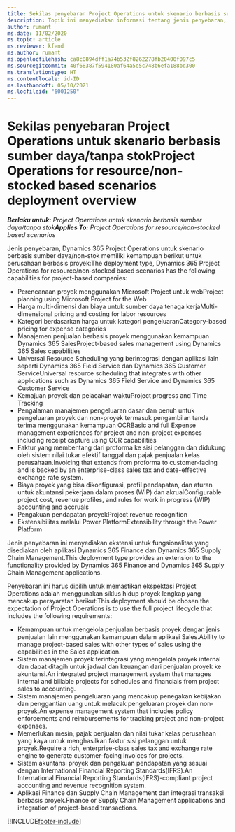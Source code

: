 ```yaml
---
title: Sekilas penyebaran Project Operations untuk skenario berbasis sumber daya/tanpa stok
description: Topik ini menyediakan informasi tentang jenis penyebaran, Project Operations untuk skenario berbasis sumber daya/non-stok.
author: rumant
ms.date: 11/02/2020
ms.topic: article
ms.reviewer: kfend
ms.author: rumant
ms.openlocfilehash: ca8c0894dff1a74b532f8262278fb20400f097c5
ms.sourcegitcommit: 40f68387f594180af64a5e5c748b6efa188bd300
ms.translationtype: HT
ms.contentlocale: id-ID
ms.lasthandoff: 05/10/2021
ms.locfileid: "6001250"
---
```

# <a name="project-operations-for-resourcenon-stocked-based-scenarios-deployment-overview"></a><span data-ttu-id="70945-103">Sekilas penyebaran Project Operations untuk skenario berbasis sumber daya/tanpa stok</span><span class="sxs-lookup"><span data-stu-id="70945-103">Project Operations for resource/non-stocked based scenarios deployment overview</span></span>

<span data-ttu-id="70945-104">_**Berlaku untuk:** Project Operations untuk skenario berbasis sumber daya/tanpa stok_</span><span class="sxs-lookup"><span data-stu-id="70945-104">_**Applies To:** Project Operations for resource/non-stocked based scenarios_</span></span>

<span data-ttu-id="70945-105">Jenis penyebaran, Dynamics 365 Project Operations untuk skenario berbasis sumber daya/non-stok memiliki kemampuan berikut untuk perusahaan berbasis proyek:</span><span class="sxs-lookup"><span data-stu-id="70945-105">The deployment type, Dynamics 365 Project Operations for resource/non-stocked based scenarios has the following capabilities for project-based companies:</span></span>

- <span data-ttu-id="70945-106">Perencanaan proyek menggunakan Microsoft Project untuk web</span><span class="sxs-lookup"><span data-stu-id="70945-106">Project planning using Microsoft Project for the Web</span></span>
- <span data-ttu-id="70945-107">Harga multi-dimensi dan biaya untuk sumber daya tenaga kerja</span><span class="sxs-lookup"><span data-stu-id="70945-107">Multi-dimensional pricing and costing for labor resources</span></span>
- <span data-ttu-id="70945-108">Kategori berdasarkan harga untuk kategori pengeluaran</span><span class="sxs-lookup"><span data-stu-id="70945-108">Category-based pricing for expense categories</span></span>
- <span data-ttu-id="70945-109">Manajemen penjualan berbasis proyek menggunakan kemampuan Dynamics 365 Sales</span><span class="sxs-lookup"><span data-stu-id="70945-109">Project-based sales management using Dynamics 365 Sales capabilities</span></span>
- <span data-ttu-id="70945-110">Universal Resource Scheduling yang berintegrasi dengan aplikasi lain seperti Dynamics 365 Field Service dan Dynamics 365 Customer Service</span><span class="sxs-lookup"><span data-stu-id="70945-110">Universal resource scheduling that integrates with other applications such as Dynamics 365 Field Service and Dynamics 365 Customer Service</span></span>
- <span data-ttu-id="70945-111">Kemajuan proyek dan pelacakan waktu</span><span class="sxs-lookup"><span data-stu-id="70945-111">Project progress and Time Tracking</span></span>
- <span data-ttu-id="70945-112">Pengalaman manajemen pengeluaran dasar dan penuh untuk pengeluaran proyek dan non-proyek termasuk pengambilan tanda terima menggunakan kemampuan OCR</span><span class="sxs-lookup"><span data-stu-id="70945-112">Basic and full Expense management experiences for project and non-project expenses including receipt capture using OCR capabilities</span></span>
- <span data-ttu-id="70945-113">Faktur yang membentang dari proforma ke sisi pelanggan dan didukung oleh sistem nilai tukar efektif tanggal dan pajak penjualan kelas perusahaan.</span><span class="sxs-lookup"><span data-stu-id="70945-113">Invoicing that extends from proforma to customer-facing and is backed by an enterprise-class sales tax and date-effective exchange rate system.</span></span>
- <span data-ttu-id="70945-114">Biaya proyek yang bisa dikonfigurasi, profil pendapatan, dan aturan untuk akuntansi pekerjaan dalam proses (WIP) dan akrual</span><span class="sxs-lookup"><span data-stu-id="70945-114">Configurable project cost, revenue profiles, and rules for work in progress (WIP) accounting and accruals</span></span>
- <span data-ttu-id="70945-115">Pengakuan pendapatan proyek</span><span class="sxs-lookup"><span data-stu-id="70945-115">Project revenue recognition</span></span>
- <span data-ttu-id="70945-116">Ekstensibilitas melalui Power Platform</span><span class="sxs-lookup"><span data-stu-id="70945-116">Extensibility through the Power Platform</span></span>

<span data-ttu-id="70945-117">Jenis penyebaran ini menyediakan ekstensi untuk fungsionalitas yang disediakan oleh aplikasi Dynamics 365 Finance dan Dynamics 365 Supply Chain Management.</span><span class="sxs-lookup"><span data-stu-id="70945-117">This deployment type provides an extension to the functionality provided by Dynamics 365 Finance and Dynamics 365 Supply Chain Management applications.</span></span>

<span data-ttu-id="70945-118">Penyebaran ini harus dipilih untuk memastikan ekspektasi Project Operations adalah menggunakan siklus hidup proyek lengkap yang mencakup persyaratan berikut:</span><span class="sxs-lookup"><span data-stu-id="70945-118">This deployment should be chosen the expectation of Project Operations is to use the full project lifecycle that includes the following requirements:</span></span>

- <span data-ttu-id="70945-119">Kemampuan untuk mengelola penjualan berbasis proyek dengan jenis penjualan lain menggunakan kemampuan dalam aplikasi Sales.</span><span class="sxs-lookup"><span data-stu-id="70945-119">Ability to manage project-based sales with other types of sales using the capabilities in the Sales application.</span></span>
- <span data-ttu-id="70945-120">Sistem manajemen proyek terintegrasi yang mengelola proyek internal dan dapat ditagih untuk jadwal dan keuangan dari penjualan proyek ke akuntansi.</span><span class="sxs-lookup"><span data-stu-id="70945-120">An integrated project management system that manages internal and billable projects for schedules and financials from project sales to accounting.</span></span>
- <span data-ttu-id="70945-121">Sistem manajemen pengeluaran yang mencakup penegakan kebijakan dan penggantian uang untuk melacak pengeluaran proyek dan non-proyek.</span><span class="sxs-lookup"><span data-stu-id="70945-121">An expense management system that includes policy enforcements and reimbursements for tracking project and non-project expenses.</span></span>
- <span data-ttu-id="70945-122">Memerlukan mesin, pajak penjualan dan nilai tukar kelas perusahaan yang kaya untuk menghasilkan faktur sisi pelanggan untuk proyek.</span><span class="sxs-lookup"><span data-stu-id="70945-122">Require a rich, enterprise-class sales tax and exchange rate engine to generate customer-facing invoices for projects.</span></span>
- <span data-ttu-id="70945-123">Sistem akuntansi proyek dan pengakuan pendapatan yang sesuai dengan International Financial Reporting Standards(IFRS).</span><span class="sxs-lookup"><span data-stu-id="70945-123">An International Financial Reporting Standards(IFRS)-compliant project accounting and revenue recognition system.</span></span>
- <span data-ttu-id="70945-124">Aplikasi Finance dan Supply Chain Management dan integrasi transaksi berbasis proyek.</span><span class="sxs-lookup"><span data-stu-id="70945-124">Finance or Supply Chain Management applications and integration of project-based transactions.</span></span>


[!INCLUDE[footer-include](../includes/footer-banner.md)]